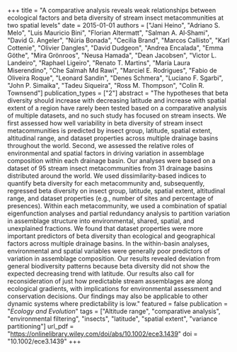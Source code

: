+++
title = "A comparative analysis reveals weak relationships between ecological factors and beta diversity of stream insect metacommunities at two spatial levels"
date = 2015-01-01
authors = ["Jani Heino", "Adriano S. Melo", "Luis Mauricio Bini", "Florian Altermatt", "Salman A. Al‐Shami", "David G. Angeler", "Núria Bonada", "Cecilia Brand", "Marcos Callisto", "Karl Cottenie", "Olivier Dangles", "David Dudgeon", "Andrea Encalada", "Emma Göthe", "Mira Grönroos", "Neusa Hamada", "Dean Jacobsen", "Victor L. Landeiro", "Raphael Ligeiro", "Renato T. Martins", "María Laura Miserendino", "Che Salmah Md Rawi", "Marciel E. Rodrigues", "Fabio de Oliveira Roque", "Leonard Sandin", "Denes Schmera", "Luciano F. Sgarbi", "John P. Simaika", "Tadeu Siqueira", "Ross M. Thompson", "Colin R. Townsend"]
publication_types = ["2"]
abstract = "The hypotheses that beta diversity should increase with decreasing latitude and increase with spatial extent of a region have rarely been tested based on a comparative analysis of multiple datasets, and no such study has focused on stream insects. We first assessed how well variability in beta diversity of stream insect metacommunities is predicted by insect group, latitude, spatial extent, altitudinal range, and dataset properties across multiple drainage basins throughout the world. Second, we assessed the relative roles of environmental and spatial factors in driving variation in assemblage composition within each drainage basin. Our analyses were based on a dataset of 95 stream insect metacommunities from 31 drainage basins distributed around the world. We used dissimilarity-based indices to quantify beta diversity for each metacommunity and, subsequently, regressed beta diversity on insect group, latitude, spatial extent, altitudinal range, and dataset properties (e.g., number of sites and percentage of presences). Within each metacommunity, we used a combination of spatial eigenfunction analyses and partial redundancy analysis to partition variation in assemblage structure into environmental, shared, spatial, and unexplained fractions. We found that dataset properties were more important predictors of beta diversity than ecological and geographical factors across multiple drainage basins. In the within-basin analyses, environmental and spatial variables were generally poor predictors of variation in assemblage composition. Our results revealed deviation from general biodiversity patterns because beta diversity did not show the expected decreasing trend with latitude. Our results also call for reconsideration of just how predictable stream assemblages are along ecological gradients, with implications for environmental assessment and conservation decisions. Our findings may also be applicable to other dynamic systems where predictability is low."
featured = false
publication = "*Ecology and Evolution*"
tags = ["Altitude range", "comparative analysis", "environmental filtering", "insects", "latitude", "spatial extent", "variance partitioning"]
url_pdf = "https://onlinelibrary.wiley.com/doi/abs/10.1002/ece3.1439"
doi = "10.1002/ece3.1439"
+++

